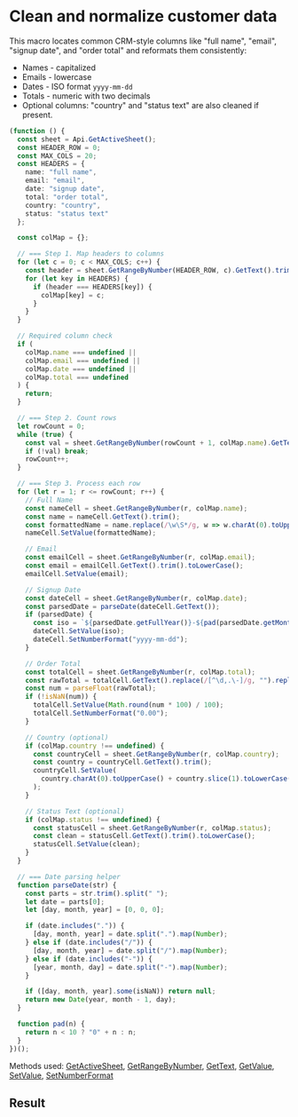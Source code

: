 # Clean and normalize customer data

This macro locates common CRM-style columns like "full name", "email", "signup date", and "order total" and reformats them consistently:

- Names - capitalized
- Emails - lowercase
- Dates - ISO format `yyyy-mm-dd`
- Totals - numeric with two decimals
- Optional columns: "country" and "status text" are also cleaned if present.

```ts
(function () {
  const sheet = Api.GetActiveSheet();
  const HEADER_ROW = 0;
  const MAX_COLS = 20;
  const HEADERS = {
    name: "full name",
    email: "email",
    date: "signup date",
    total: "order total",
    country: "country",
    status: "status text"
  };

  const colMap = {};

  // === Step 1. Map headers to columns
  for (let c = 0; c < MAX_COLS; c++) {
    const header = sheet.GetRangeByNumber(HEADER_ROW, c).GetText().trim().toLowerCase();
    for (let key in HEADERS) {
      if (header === HEADERS[key]) {
        colMap[key] = c;
      }
    }
  }

  // Required column check
  if (
    colMap.name === undefined ||
    colMap.email === undefined ||
    colMap.date === undefined ||
    colMap.total === undefined
  ) {
    return;
  }

  // === Step 2. Count rows
  let rowCount = 0;
  while (true) {
    const val = sheet.GetRangeByNumber(rowCount + 1, colMap.name).GetText().trim();
    if (!val) break;
    rowCount++;
  }

  // === Step 3. Process each row
  for (let r = 1; r <= rowCount; r++) {
    // Full Name
    const nameCell = sheet.GetRangeByNumber(r, colMap.name);
    const name = nameCell.GetText().trim();
    const formattedName = name.replace(/\w\S*/g, w => w.charAt(0).toUpperCase() + w.slice(1).toLowerCase());
    nameCell.SetValue(formattedName);

    // Email
    const emailCell = sheet.GetRangeByNumber(r, colMap.email);
    const email = emailCell.GetText().trim().toLowerCase();
    emailCell.SetValue(email);

    // Signup Date
    const dateCell = sheet.GetRangeByNumber(r, colMap.date);
    const parsedDate = parseDate(dateCell.GetText());
    if (parsedDate) {
      const iso = `${parsedDate.getFullYear()}-${pad(parsedDate.getMonth() + 1)}-${pad(parsedDate.getDate())}`;
      dateCell.SetValue(iso);
      dateCell.SetNumberFormat("yyyy-mm-dd");
    }

    // Order Total
    const totalCell = sheet.GetRangeByNumber(r, colMap.total);
    const rawTotal = totalCell.GetText().replace(/[^\d,.\-]/g, "").replace(",", ".");
    const num = parseFloat(rawTotal);
    if (!isNaN(num)) {
      totalCell.SetValue(Math.round(num * 100) / 100);
      totalCell.SetNumberFormat("0.00");
    }

    // Country (optional)
    if (colMap.country !== undefined) {
      const countryCell = sheet.GetRangeByNumber(r, colMap.country);
      const country = countryCell.GetText().trim();
      countryCell.SetValue(
        country.charAt(0).toUpperCase() + country.slice(1).toLowerCase()
      );
    }

    // Status Text (optional)
    if (colMap.status !== undefined) {
      const statusCell = sheet.GetRangeByNumber(r, colMap.status);
      const clean = statusCell.GetText().trim().toLowerCase();
      statusCell.SetValue(clean);
    }
  }

  // === Date parsing helper
  function parseDate(str) {
    const parts = str.trim().split(" ");
    let date = parts[0];
    let [day, month, year] = [0, 0, 0];

    if (date.includes(".")) {
      [day, month, year] = date.split(".").map(Number);
    } else if (date.includes("/")) {
      [day, month, year] = date.split("/").map(Number);
    } else if (date.includes("-")) {
      [year, month, day] = date.split("-").map(Number);
    }

    if ([day, month, year].some(isNaN)) return null;
    return new Date(year, month - 1, day);
  }

  function pad(n) {
    return n < 10 ? "0" + n : n;
  }
})();
```

Methods used: [GetActiveSheet](/docs/office-api/usage-api/spreadsheet-api/Api/Methods/GetActiveSheet.md), [GetRangeByNumber](/docs/office-api/usage-api/spreadsheet-api/ApiWorksheet/Methods/GetRangeByNumber.md), [GetText](/docs/office-api/usage-api/spreadsheet-api/ApiRange/Methods/GetText.md), [GetValue](/docs/office-api/usage-api/spreadsheet-api/ApiRange/Methods/GetValue.md), [SetValue](/docs/office-api/usage-api/spreadsheet-api/ApiRange/Methods/SetValue.md), [SetNumberFormat](/docs/office-api/usage-api/spreadsheet-api/ApiRange/Methods/SetNumberFormat.md)
 
## Result


